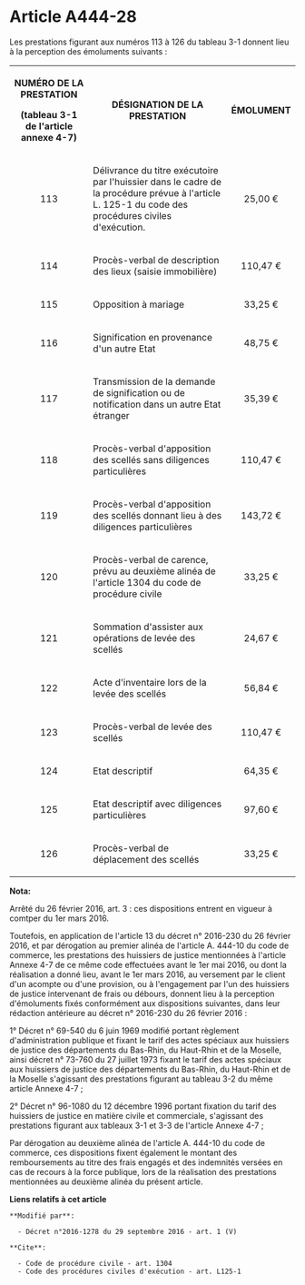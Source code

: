 # Article A444-28

Les prestations figurant aux numéros 113 à 126 du tableau 3-1 donnent lieu à la perception des émoluments suivants : 

<table>
  <tbody>
    <tr>
      <th>

NUMÉRO DE LA PRESTATION 

(tableau 3-1 de l'article annexe 4-7) 

</th>
      <th>

DÉSIGNATION DE LA PRESTATION 

</th>
      <th>

ÉMOLUMENT 

</th>
    </tr>
    <tr>
      <td valign="middle" align="center">

113 

</td>
      <td align="left" valign="middle">

Délivrance du titre exécutoire par l'huissier dans le cadre de la procédure prévue à l'article L. 125-1 du code des
procédures civiles d'exécution. 

</td>
      <td align="center" valign="middle">

25,00 € 

</td>
    </tr>
    <tr>
      <td valign="middle" align="center">

114 

</td>
      <td valign="middle">

Procès-verbal de description des lieux (saisie immobilière) 

</td>
      <td align="center" valign="middle">

110,47 € 

</td>
    </tr>
    <tr>
      <td valign="middle" align="center">

115 

</td>
      <td valign="middle">

Opposition à mariage 

</td>
      <td align="center" valign="middle">

33,25 € 

</td>
    </tr>
    <tr>
      <td align="center" valign="middle">

116 

</td>
      <td valign="middle">

Signification en provenance d'un autre Etat 

</td>
      <td align="center" valign="middle">

48,75 € 

</td>
    </tr>
    <tr>
      <td align="center" valign="middle">

117 

</td>
      <td valign="middle">

Transmission de la demande de signification ou de notification dans un autre Etat étranger 

</td>
      <td valign="middle" align="center">

35,39 € 

</td>
    </tr>
    <tr>
      <td align="center" valign="middle">

118 

</td>
      <td valign="middle">

Procès-verbal d'apposition des scellés sans diligences particulières 

</td>
      <td align="center" valign="middle">

110,47 € 

</td>
    </tr>
    <tr>
      <td valign="middle" align="center">

119 

</td>
      <td valign="middle">

Procès-verbal d'apposition des scellés donnant lieu à des diligences particulières 

</td>
      <td align="center" valign="middle">

143,72 € 

</td>
    </tr>
    <tr>
      <td valign="middle" align="center">

120 

</td>
      <td valign="middle">

Procès-verbal de carence, prévu au deuxième alinéa de l'article 1304 du code de procédure civile 

</td>
      <td align="center" valign="middle">

33,25 € 

</td>
    </tr>
    <tr>
      <td valign="middle" align="center">

121 

</td>
      <td valign="middle">

Sommation d'assister aux opérations de levée des scellés 

</td>
      <td align="center" valign="middle">

24,67 € 

</td>
    </tr>
    <tr>
      <td align="center" valign="middle">

122 

</td>
      <td valign="middle">

Acte d'inventaire lors de la levée des scellés 

</td>
      <td valign="middle" align="center">

56,84 € 

</td>
    </tr>
    <tr>
      <td align="center" valign="middle">

123 

</td>
      <td valign="middle">

Procès-verbal de levée des scellés 

</td>
      <td valign="middle" align="center">

110,47 € 

</td>
    </tr>
    <tr>
      <td align="center" valign="middle">

124 

</td>
      <td valign="middle">

Etat descriptif 

</td>
      <td valign="middle" align="center">

64,35 € 

</td>
    </tr>
    <tr>
      <td valign="middle" align="center">

125 

</td>
      <td valign="middle">

Etat descriptif avec diligences particulières 

</td>
      <td align="center" valign="middle">

97,60 € 

</td>
    </tr>
    <tr>
      <td align="center" valign="middle">

126 

</td>
      <td valign="middle">

Procès-verbal de déplacement des scellés 

</td>
      <td align="center" valign="middle">

33,25 €</td>
    </tr>
  </tbody>
</table>

**Nota:**

Arrêté du 26 février 2016, art. 3 : ces dispositions entrent en vigueur à comtper du 1er mars 2016.

Toutefois, en application de l'article 13 du décret n° 2016-230 du 26 février 2016, et par dérogation au premier alinéa de
l'article A. 444-10 du code de commerce, les prestations des huissiers de justice mentionnées à l'article Annexe 4-7 de ce
même code effectuées avant le 1er mai 2016, ou dont la réalisation a donné lieu, avant le 1er mars 2016, au versement par le
client d'un acompte ou d'une provision, ou à l'engagement par l'un des huissiers de justice intervenant de frais ou débours,
donnent lieu à la perception d'émoluments fixés conformément aux dispositions suivantes, dans leur rédaction antérieure au
décret n° 2016-230 du 26 février 2016 :

1° Décret n° 69-540 du 6 juin 1969 modifié portant règlement d'administration publique et fixant le tarif des actes spéciaux
aux huissiers de justice des départements du Bas-Rhin, du Haut-Rhin et de la Moselle, ainsi décret n° 73-760 du 27 juillet
1973 fixant le tarif des actes spéciaux aux huissiers de justice des départements du Bas-Rhin, du Haut-Rhin et de la Moselle
s'agissant des prestations figurant au tableau 3-2 du même article Annexe 4-7 ;

2° Décret n° 96-1080 du 12 décembre 1996 portant fixation du tarif des huissiers de justice en matière civile et commerciale,
s'agissant des prestations figurant aux tableaux 3-1 et 3-3 de l'article Annexe 4-7 ;

Par dérogation au deuxième alinéa de l'article A. 444-10 du code de commerce, ces dispositions fixent également le montant
des remboursements au titre des frais engagés et des indemnités versées en cas de recours à la force publique, lors de la
réalisation des prestations mentionnées au deuxième alinéa du présent article.

**Liens relatifs à cet article**

	**Modifié par**:

	  - Décret n°2016-1278 du 29 septembre 2016 - art. 1 (V)

	**Cite**:

	  - Code de procédure civile - art. 1304
	  - Code des procédures civiles d'exécution - art. L125-1
